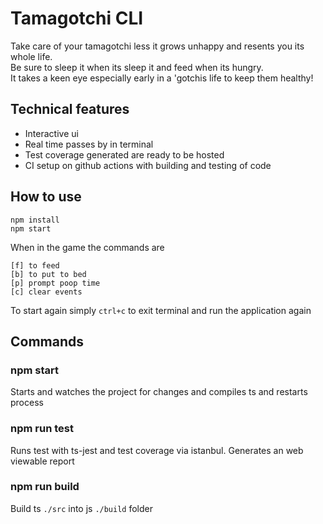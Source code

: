 # Tamagotchi CLI

Take care of your tamagotchi less it grows unhappy and resents you its whole life. <br>
Be sure to sleep it when its sleep it and feed when its hungry. <br>
It takes a keen eye especially early in a 'gotchis life to keep them healthy!


## Technical features
- Interactive ui
- Real time passes by in terminal
- Test coverage generated are ready to be hosted
- CI setup on github actions with building and testing of code

## How to use

`npm install`  
`npm start`

When in the game the commands are
```
[f] to feed
[b] to put to bed
[p] prompt poop time
[c] clear events
```

To start again simply `ctrl+c` to exit terminal and run the application again

## Commands

### npm start
Starts and watches the project for changes and compiles ts and restarts process

### npm run test
Runs test with ts-jest and test coverage via istanbul. Generates an web viewable report 

### npm run build
Build ts `./src` into js `./build` folder
